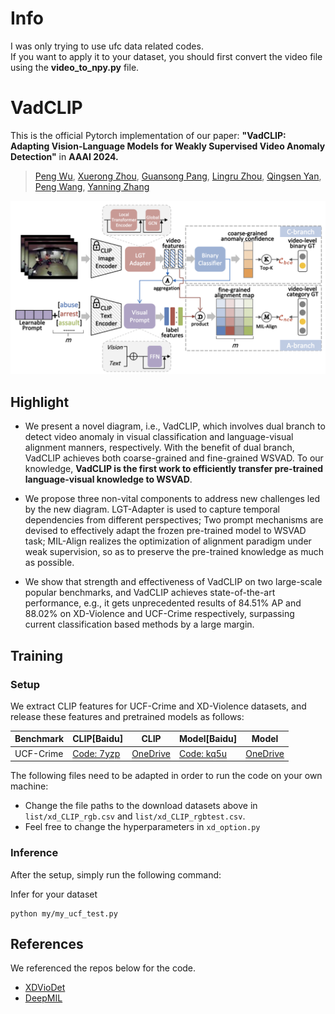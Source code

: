 # Info
I was only trying to use ufc data related codes.  
If you want to apply it to your dataset, you should first convert the video file using the <b>video_to_npy.py</b> file.

# VadCLIP
This is the official Pytorch implementation of our paper:
**"VadCLIP: Adapting Vision-Language Models for Weakly Supervised Video Anomaly Detection"** in **AAAI 2024.**  
> <a href="https://scholar.google.com.hk/citations?user=QkNqUH4AAAAJ" target="_blank">Peng Wu</a>, <a href="https://scholar.google.com/citations?user=ljzQLv4AAAAJ" target="_blank">Xuerong Zhou</a>, <a href="https://scholar.google.com.hk/citations?hl=zh-CN&user=1ZO7pHkAAAAJ" target="_blank">Guansong Pang</a>, <a href="https://paperswithcode.com/search?q=author%3ALingru+Zhou" target="_blank">Lingru Zhou</a>,  <a href="https://scholar.google.com/citations?user=BSGy3foAAAAJ" target="_blank">Qingsen Yan</a>, <a href="https://scholar.google.com.au/citations?user=aPLp7pAAAAAJ" target="_blank">Peng Wang</a>, <a href="https://teacher.nwpu.edu.cn/m/en/1999000059.html" target="_blank">Yanning Zhang</a>

![framework](data/framework.png)

## Highlight
- We present a novel diagram, i.e., VadCLIP, which involves dual branch to detect video anomaly in visual classification and language-visual alignment manners, respectively. With the benefit of dual branch, VadCLIP achieves both coarse-grained and fine-grained WSVAD. To our knowledge, **VadCLIP is the first work to efficiently transfer pre-trained language-visual knowledge to WSVAD**.

- We propose three non-vital components to address new challenges led by the new diagram. LGT-Adapter is used to capture temporal dependencies from different perspectives; Two prompt mechanisms are devised to effectively adapt the frozen pre-trained model to WSVAD task; MIL-Align realizes the optimization of alignment paradigm under weak supervision, so as to preserve the pre-trained knowledge as much as possible.

- We show that strength and effectiveness of VadCLIP on two large-scale popular benchmarks, and VadCLIP achieves state-of-the-art performance, e.g., it gets unprecedented results of 84.51\% AP and 88.02\% on XD-Violence and UCF-Crime respectively, surpassing current classification based methods by a large margin.

## Training

### Setup
We extract CLIP features for UCF-Crime and XD-Violence datasets, and release these features and pretrained models as follows:

| Benchmark | CLIP[Baidu]    | CLIP | Model[Baidu]  | Model | 
|--------|----------|-----------|-------------|------------|
| UCF-Crime   | [Code: 7yzp](https://pan.baidu.com/s/1OKRIxoLcxt-7RYxWpylgLQ) | [OneDrive](https://stuxidianeducn-my.sharepoint.com/:u:/g/personal/pengwu_stu_xidian_edu_cn/Ea86YOcp5z9KhRFDQm9a8zwBcGiGGg5BuBJtgmCVByazBQ?e=tqHLHt)     | [Code: kq5u](https://pan.baidu.com/s/1_9bTC99FklrZRnkmYMuJQw)         | [OneDrive](https://stuxidianeducn-my.sharepoint.com/:u:/g/personal/pengwu_stu_xidian_edu_cn/Eaz6sn40RmlFmjELcNHW1IkBV7C0U5OrOaHcuLFzH2S0-Q?e=x8wtVe)           | 





The following files need to be adapted in order to run the code on your own machine:
- Change the file paths to the download datasets above in `list/xd_CLIP_rgb.csv` and `list/xd_CLIP_rgbtest.csv`. 
- Feel free to change the hyperparameters in `xd_option.py`
### Inference
After the setup, simply run the following command: 

Infer for your dataset
```
python my/my_ucf_test.py
```

## References
We referenced the repos below for the code.
* [XDVioDet](https://github.com/Roc-Ng/XDVioDet)
* [DeepMIL](https://github.com/Roc-Ng/DeepMIL)

